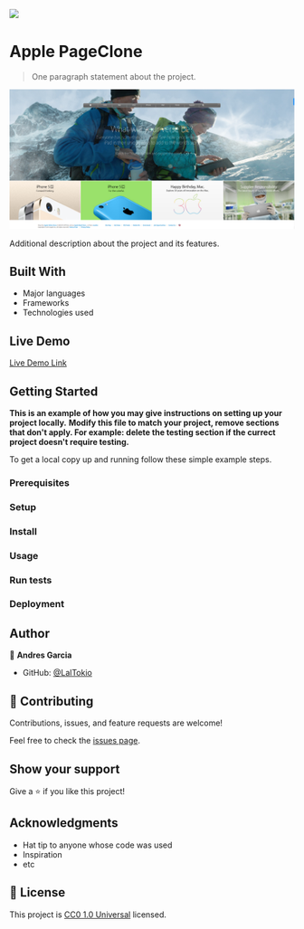 ![](https://img.shields.io/badge/Uneweb-blue)

# Apple PageClone

> One paragraph statement about the project.

![screenshot](./app_screenshot_1.png)

Additional description about the project and its features.

## Built With

- Major languages
- Frameworks
- Technologies used

## Live Demo

[Live Demo Link](https://laltokio.github.io/apple_page_clone_andres_06nov23/)


## Getting Started

**This is an example of how you may give instructions on setting up your project locally.**
**Modify this file to match your project, remove sections that don't apply. For example: delete the testing section if the currect project doesn't require testing.**


To get a local copy up and running follow these simple example steps.

### Prerequisites

### Setup

### Install

### Usage

### Run tests

### Deployment



## Author

👤 **Andres Garcia**

- GitHub: [@LalTokio](https://github.com/LalTokio)

## 🤝 Contributing

Contributions, issues, and feature requests are welcome!

Feel free to check the [issues page](https://github.com/LalTokio/apple_page_clone_andres_06nov23/issues).

## Show your support

Give a ⭐️ if you like this project!

## Acknowledgments

- Hat tip to anyone whose code was used
- Inspiration
- etc

## 📝 License

This project is [CC0 1.0 Universal](LICENSE) licensed.